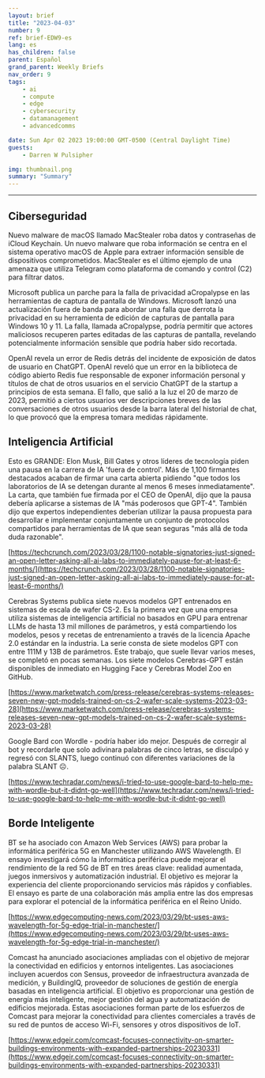 ```yaml
---
layout: brief
title: "2023-04-03"
number: 9
ref: brief-EDW9-es
lang: es
has_children: false
parent: Español
grand_parent: Weekly Briefs
nav_order: 9
tags:
    - ai
    - compute
    - edge
    - cybersecurity
    - datamanagement
    - advancedcomms

date: Sun Apr 02 2023 19:00:00 GMT-0500 (Central Daylight Time)
guests:
    - Darren W Pulsipher

img: thumbnail.png
summary: "Summary"
---
```




---

## Ciberseguridad

Nuevo malware de macOS llamado MacStealer roba datos y contraseñas de iCloud Keychain. Un nuevo malware que roba información se centra en el sistema operativo macOS de Apple para extraer información sensible de dispositivos comprometidos. MacStealer es el último ejemplo de una amenaza que utiliza Telegram como plataforma de comando y control (C2) para filtrar datos.

Microsoft publica un parche para la falla de privacidad aCropalypse en las herramientas de captura de pantalla de Windows. Microsoft lanzó una actualización fuera de banda para abordar una falla que derrota la privacidad en su herramienta de edición de capturas de pantalla para Windows 10 y 11. La falla, llamada aCropalypse, podría permitir que actores maliciosos recuperen partes editadas de las capturas de pantalla, revelando potencialmente información sensible que podría haber sido recortada.

OpenAI revela un error de Redis detrás del incidente de exposición de datos de usuario en ChatGPT. OpenAI reveló que un error en la biblioteca de código abierto Redis fue responsable de exponer información personal y títulos de chat de otros usuarios en el servicio ChatGPT de la startup a principios de esta semana. El fallo, que salió a la luz el 20 de marzo de 2023, permitió a ciertos usuarios ver descripciones breves de las conversaciones de otros usuarios desde la barra lateral del historial de chat, lo que provocó que la empresa tomara medidas rápidamente.

## Inteligencia Artificial

Esto es GRANDE: Elon Musk, Bill Gates y otros líderes de tecnología piden una pausa en la carrera de IA 'fuera de control'. Más de 1,100 firmantes destacados acaban de firmar una carta abierta pidiendo "que todos los laboratorios de IA se detengan durante al menos 6 meses inmediatamente". La carta, que también fue firmada por el CEO de OpenAI, dijo que la pausa debería aplicarse a sistemas de IA "más poderosos que GPT-4". También dijo que expertos independientes deberían utilizar la pausa propuesta para desarrollar e implementar conjuntamente un conjunto de protocolos compartidos para herramientas de IA que sean seguras "más allá de toda duda razonable".

[https://techcrunch.com/2023/03/28/1100-notable-signatories-just-signed-an-open-letter-asking-all-ai-labs-to-immediately-pause-for-at-least-6-months/](https://techcrunch.com/2023/03/28/1100-notable-signatories-just-signed-an-open-letter-asking-all-ai-labs-to-immediately-pause-for-at-least-6-months/)

Cerebras Systems publica siete nuevos modelos GPT entrenados en sistemas de escala de wafer CS-2. Es la primera vez que una empresa utiliza sistemas de inteligencia artificial no basados en GPU para entrenar LLMs de hasta 13 mil millones de parámetros, y está compartiendo los modelos, pesos y recetas de entrenamiento a través de la licencia Apache 2.0 estándar en la industria. La serie consta de siete modelos GPT con entre 111M y 13B de parámetros. Este trabajo, que suele llevar varios meses, se completó en pocas semanas. Los siete modelos Cerebras-GPT están disponibles de inmediato en Hugging Face y Cerebras Model Zoo en GitHub.

[https://www.marketwatch.com/press-release/cerebras-systems-releases-seven-new-gpt-models-trained-on-cs-2-wafer-scale-systems-2023-03-28](https://www.marketwatch.com/press-release/cerebras-systems-releases-seven-new-gpt-models-trained-on-cs-2-wafer-scale-systems-2023-03-28)

Google Bard con Wordle - podría haber ido mejor. Después de corregir al bot y recordarle que solo adivinara palabras de cinco letras, se disculpó y regresó con SLANTS, luego continuó con diferentes variaciones de la palabra SLANT ☹.

[https://www.techradar.com/news/i-tried-to-use-google-bard-to-help-me-with-wordle-but-it-didnt-go-well](https://www.techradar.com/news/i-tried-to-use-google-bard-to-help-me-with-wordle-but-it-didnt-go-well)

## Borde Inteligente

BT se ha asociado con Amazon Web Services (AWS) para probar la informática periférica 5G en Manchester utilizando AWS Wavelength. El ensayo investigará cómo la informática periférica puede mejorar el rendimiento de la red 5G de BT en tres áreas clave: realidad aumentada, juegos inmersivos y automatización industrial. El objetivo es mejorar la experiencia del cliente proporcionando servicios más rápidos y confiables. El ensayo es parte de una colaboración más amplia entre las dos empresas para explorar el potencial de la informática periférica en el Reino Unido.

[https://www.edgecomputing-news.com/2023/03/29/bt-uses-aws-wavelength-for-5g-edge-trial-in-manchester/](https://www.edgecomputing-news.com/2023/03/29/bt-uses-aws-wavelength-for-5g-edge-trial-in-manchester/)

Comcast ha anunciado asociaciones ampliadas con el objetivo de mejorar la conectividad en edificios y entornos inteligentes. Las asociaciones incluyen acuerdos con Sensus, proveedor de infraestructura avanzada de medición, y BuildingIQ, proveedor de soluciones de gestión de energía basadas en inteligencia artificial. El objetivo es proporcionar una gestión de energía más inteligente, mejor gestión del agua y automatización de edificios mejorada. Estas asociaciones forman parte de los esfuerzos de Comcast para mejorar la conectividad para clientes comerciales a través de su red de puntos de acceso Wi-Fi, sensores y otros dispositivos de IoT.

[https://www.edgeir.com/comcast-focuses-connectivity-on-smarter-buildings-environments-with-expanded-partnerships-20230331](https://www.edgeir.com/comcast-focuses-connectivity-on-smarter-buildings-environments-with-expanded-partnerships-20230331)


